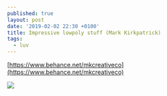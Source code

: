 ```yaml
---
published: true
layout: post
date: '2019-02-02 22:30 +0100'
title: Impressive lowpoly stuff (Mark Kirkpatrick)
tags:
  - luv
---
```

[https://www.behance.net/mkcreativeco](https://www.behance.net/mkcreativeco)

![](https://mir-s3-cdn-cf.behance.net/project_modules/fs/0c4f0f54037609.596659a806a08.jpg)
